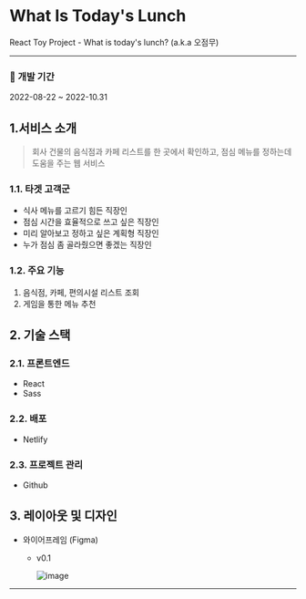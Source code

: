 # What Is Today's Lunch
React Toy Project - What is today's lunch? (a.k.a 오점무)

---


### 📆 개발 기간

2022-08-22 ~ 2022-10.31

## 1.서비스 소개
> 회사 건물의 음식점과 카페 리스트를 한 곳에서 확인하고, 점심 메뉴를 정하는데 도움을 주는 웹 서비스

### 1.1. 타겟 고객군
- 식사 메뉴를 고르기 힘든 직장인
- 점심 시간을 효율적으로 쓰고 싶은 직장인
- 미리 알아보고 정하고 싶은 계획형 직장인
- 누가 점심 좀 골라줬으면 좋겠는 직장인

### 1.2. 주요 기능
1. 음식점, 카페, 편의시설 리스트 조회
2. 게임을 통한 메뉴 추천


## 2. 기술 스택

### 2.1. 프론트엔드

- React
- Sass

### 2.2. 배포
- Netlify

### 2.3. 프로젝트 관리
- Github


## 3. 레이아웃 및 디자인
- 와이어프레임 (Figma)
  - v0.1
  
    ![image](https://user-images.githubusercontent.com/32251962/185872781-38569536-68bb-42ee-aead-4428390b324e.png)






---
